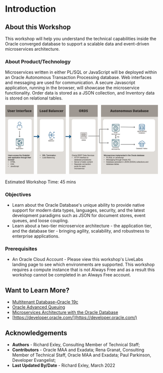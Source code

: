 # Introduction

## About this Workshop

This workshop will help you understand the technical capabilities inside the Oracle converged database to support a scalable data and event-driven microservices architecture.

### About Product/Technology

Microservices written in either PL/SQL or JavaScript will be deployed within an Oracle Autonomous Transaction Processing database. Web interfaces and messaging are used for communication. A secure Javascript application, running in the browser, will showcase the microservice functionality. Order data is stored as a JSON collection, and Inventory data is stored on relational tables.

![Two-tier Microservices Architecture](./images/two-tier.png "Two Tier Application Architecture")

Estimated Workshop Time: 45 mins

### Objectives

- Learn about the Oracle Database's unique ability to provide native support for modern data types, languages, security, and the latest development paradigms such as JSON for document stores, event queues, and loose coupling.
- Learn about a two-tier microservice architecture - the application tier, and the database tier - bringing agility, scalability, and robustness to enterprise applications.

### Prerequisites

 - An Oracle Cloud Account - Please view this workshop's LiveLabs landing page to see which environments are supported.  This workshop requires a compute instance that is not Always Free and as a result this workshop cannot be completed in an Always Free account.  

## Want to Learn More?

* [Multitenant Database–Oracle 19c](https://www.oracle.com/database/technologies/multitenant.html)
* [Oracle Advanced Queuing](https://docs.oracle.com/en/database/oracle/oracle-database/19/adque/aq-introduction.html)
* [Microservices Architecture with the Oracle Database](https://www.oracle.com/technetwork/database/availability/trn5515-microserviceswithoracle-5187372.pdf)
* [https://developer.oracle.com/](https://developer.oracle.com/)

## Acknowledgements
* **Authors** - Richard Exley, Consulting Member of Technical Staff;
* **Contributors** - Oracle MAA and Exadata; Rena Granat, Consulting Member of Technical Staff, Oracle MAA and Exadata; Paul Parkinson, Developer Evangelist;
* **Last Updated By/Date** - Richard Exley, March 2022
